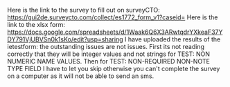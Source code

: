 Here is the link to the survey to fill out on surveyCTO: https://gui2de.surveycto.com/collect/es1772_form_v1?caseid=
Here is the link to the xlsx form: https://docs.google.com/spreadsheets/d/1Waak6Q6X3ARwtqdrYXkeaF37YDY791VjUBVSn0k1sKo/edit?usp=sharing
I have uploaded the results of the ietestform: the outstanding issues are not issues. First its not reading correctly that they will be integer values and not strings for TEST: NON NUMERIC NAME VALUES. Then for TEST: NON-REQUIRED NON-NOTE TYPE FIELD I have to let you skip otherwise you can't complete the survey on a computer as it will not be able to send an sms. 
